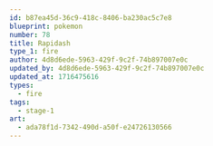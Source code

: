 ```yaml
---
id: b87ea45d-36c9-418c-8406-ba230ac5c7e8
blueprint: pokemon
number: 78
title: Rapidash
type_1: fire
author: 4d8d6ede-5963-429f-9c2f-74b897007e0c
updated_by: 4d8d6ede-5963-429f-9c2f-74b897007e0c
updated_at: 1716475616
types:
  - fire
tags:
  - stage-1
art:
  - ada78f1d-7342-490d-a50f-e24726130566
---
```

